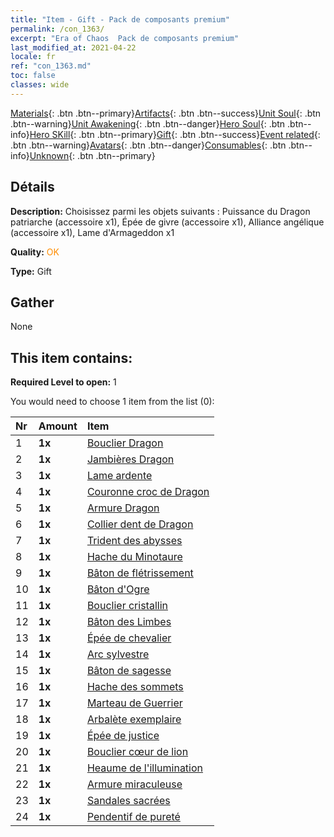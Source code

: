 ```yaml
---
title: "Item - Gift - Pack de composants premium"
permalink: /con_1363/
excerpt: "Era of Chaos  Pack de composants premium"
last_modified_at: 2021-04-22
locale: fr
ref: "con_1363.md"
toc: false
classes: wide
---
```

 [Materials](/ItemsFR/){: .btn .btn--primary}[Artifacts](/ItemsFR/Artifacts/){: .btn .btn--success}[Unit Soul](/ItemsFR/UnitSoul/){: .btn .btn--warning}[Unit Awakening](/ItemsFR/UnitAwakening/){: .btn .btn--danger}[Hero Soul](/ItemsFR/HeroSoul/){: .btn .btn--info}[Hero SKill](/ItemsFR/HeroSkill/){: .btn .btn--primary}[Gift](/ItemsFR/Gift/){: .btn .btn--success}[Event related](/ItemsFR/Events/){: .btn .btn--warning}[Avatars](/ItemsFR/Avatars/){: .btn .btn--danger}[Consumables](/ItemsFR/Consumables/){: .btn .btn--info}[Unknown](/ItemsFR/Unknown/){: .btn .btn--primary}

## Détails
 **Description:** Choisissez parmi les objets suivants : Puissance du Dragon patriarche (accessoire x1), Épée de givre (accessoire x1), Alliance angélique (accessoire x1), Lame d'Armageddon x1

 **Quality:** <span style="color: #FF8C00">OK</span>

 **Type:** Gift

## Gather

  None

## This item contains:

 **Required Level to open:** 1

 You would need to choose 1 item from the list (0):

  | Nr | Amount |     Item    |
  |:---|:-------|:------------|
  | 1 |  **1x** | [Bouclier Dragon](/fr/Items/art_144/) |  | 
  | 2 |  **1x** | [Jambières Dragon](/fr/Items/art_145/) |  | 
  | 3 |  **1x** | [Lame ardente](/fr/Items/art_146/) |  | 
  | 4 |  **1x** | [Couronne croc de Dragon](/fr/Items/art_147/) |  | 
  | 5 |  **1x** | [Armure Dragon](/fr/Items/art_148/) |  | 
  | 6 |  **1x** | [Collier dent de Dragon](/fr/Items/art_149/) |  | 
  | 7 |  **1x** | [Trident des abysses](/fr/Items/art_160/) |  | 
  | 8 |  **1x** | [Hache du Minotaure](/fr/Items/art_161/) |  | 
  | 9 |  **1x** | [Bâton de flétrissement](/fr/Items/art_162/) |  | 
  | 10 |  **1x** | [Bâton d'Ogre](/fr/Items/art_163/) |  | 
  | 11 |  **1x** | [Bouclier cristallin](/fr/Items/art_164/) |  | 
  | 12 |  **1x** | [Bâton des Limbes](/fr/Items/art_165/) |  | 
  | 13 |  **1x** | [Épée de chevalier](/fr/Items/art_166/) |  | 
  | 14 |  **1x** | [Arc sylvestre](/fr/Items/art_167/) |  | 
  | 15 |  **1x** | [Bâton de sagesse](/fr/Items/art_168/) |  | 
  | 16 |  **1x** | [Hache des sommets](/fr/Items/art_169/) |  | 
  | 17 |  **1x** | [Marteau de Guerrier](/fr/Items/art_170/) |  | 
  | 18 |  **1x** | [Arbalète exemplaire](/fr/Items/art_171/) |  | 
  | 19 |  **1x** | [Épée de justice](/fr/Items/art_150/) |  | 
  | 20 |  **1x** | [Bouclier cœur de lion](/fr/Items/art_151/) |  | 
  | 21 |  **1x** | [Heaume de l'illumination](/fr/Items/art_152/) |  | 
  | 22 |  **1x** | [Armure miraculeuse](/fr/Items/art_153/) |  | 
  | 23 |  **1x** | [Sandales sacrées](/fr/Items/art_154/) |  | 
  | 24 |  **1x** | [Pendentif de pureté](/fr/Items/art_155/) |  | 
